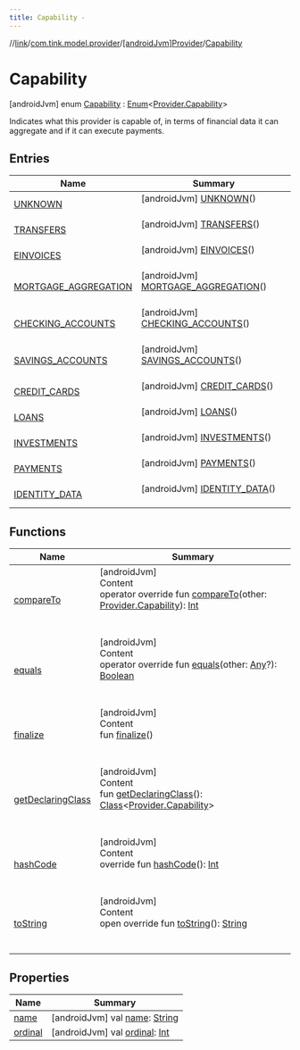 ```yaml
---
title: Capability -
---
```

//[link](../../../index.md)/[com.tink.model.provider](../../index.md)/[[androidJvm]Provider](../index.md)/[Capability](index.md)



# Capability  
 [androidJvm] enum [Capability](index.md) : [Enum](https://kotlinlang.org/api/latest/jvm/stdlib/kotlin/-enum/index.html)<[Provider.Capability](index.md)> 

Indicates what this provider is capable of, in terms of financial data it can aggregate and if it can execute payments.

   


## Entries  
  
|  Name|  Summary| 
|---|---|
| <a name="com.tink.model.provider/Provider.Capability.UNKNOWN///PointingToDeclaration/"></a>[UNKNOWN](-u-n-k-n-o-w-n/index.md)| <a name="com.tink.model.provider/Provider.Capability.UNKNOWN///PointingToDeclaration/"></a> [androidJvm] [UNKNOWN](-u-n-k-n-o-w-n/index.md)()  <br>   <br>
| <a name="com.tink.model.provider/Provider.Capability.TRANSFERS///PointingToDeclaration/"></a>[TRANSFERS](-t-r-a-n-s-f-e-r-s/index.md)| <a name="com.tink.model.provider/Provider.Capability.TRANSFERS///PointingToDeclaration/"></a> [androidJvm] [TRANSFERS](-t-r-a-n-s-f-e-r-s/index.md)()  <br>   <br>
| <a name="com.tink.model.provider/Provider.Capability.EINVOICES///PointingToDeclaration/"></a>[EINVOICES](-e-i-n-v-o-i-c-e-s/index.md)| <a name="com.tink.model.provider/Provider.Capability.EINVOICES///PointingToDeclaration/"></a> [androidJvm] [EINVOICES](-e-i-n-v-o-i-c-e-s/index.md)()  <br>   <br>
| <a name="com.tink.model.provider/Provider.Capability.MORTGAGE_AGGREGATION///PointingToDeclaration/"></a>[MORTGAGE_AGGREGATION](-m-o-r-t-g-a-g-e_-a-g-g-r-e-g-a-t-i-o-n/index.md)| <a name="com.tink.model.provider/Provider.Capability.MORTGAGE_AGGREGATION///PointingToDeclaration/"></a> [androidJvm] [MORTGAGE_AGGREGATION](-m-o-r-t-g-a-g-e_-a-g-g-r-e-g-a-t-i-o-n/index.md)()  <br>   <br>
| <a name="com.tink.model.provider/Provider.Capability.CHECKING_ACCOUNTS///PointingToDeclaration/"></a>[CHECKING_ACCOUNTS](-c-h-e-c-k-i-n-g_-a-c-c-o-u-n-t-s/index.md)| <a name="com.tink.model.provider/Provider.Capability.CHECKING_ACCOUNTS///PointingToDeclaration/"></a> [androidJvm] [CHECKING_ACCOUNTS](-c-h-e-c-k-i-n-g_-a-c-c-o-u-n-t-s/index.md)()  <br>   <br>
| <a name="com.tink.model.provider/Provider.Capability.SAVINGS_ACCOUNTS///PointingToDeclaration/"></a>[SAVINGS_ACCOUNTS](-s-a-v-i-n-g-s_-a-c-c-o-u-n-t-s/index.md)| <a name="com.tink.model.provider/Provider.Capability.SAVINGS_ACCOUNTS///PointingToDeclaration/"></a> [androidJvm] [SAVINGS_ACCOUNTS](-s-a-v-i-n-g-s_-a-c-c-o-u-n-t-s/index.md)()  <br>   <br>
| <a name="com.tink.model.provider/Provider.Capability.CREDIT_CARDS///PointingToDeclaration/"></a>[CREDIT_CARDS](-c-r-e-d-i-t_-c-a-r-d-s/index.md)| <a name="com.tink.model.provider/Provider.Capability.CREDIT_CARDS///PointingToDeclaration/"></a> [androidJvm] [CREDIT_CARDS](-c-r-e-d-i-t_-c-a-r-d-s/index.md)()  <br>   <br>
| <a name="com.tink.model.provider/Provider.Capability.LOANS///PointingToDeclaration/"></a>[LOANS](-l-o-a-n-s/index.md)| <a name="com.tink.model.provider/Provider.Capability.LOANS///PointingToDeclaration/"></a> [androidJvm] [LOANS](-l-o-a-n-s/index.md)()  <br>   <br>
| <a name="com.tink.model.provider/Provider.Capability.INVESTMENTS///PointingToDeclaration/"></a>[INVESTMENTS](-i-n-v-e-s-t-m-e-n-t-s/index.md)| <a name="com.tink.model.provider/Provider.Capability.INVESTMENTS///PointingToDeclaration/"></a> [androidJvm] [INVESTMENTS](-i-n-v-e-s-t-m-e-n-t-s/index.md)()  <br>   <br>
| <a name="com.tink.model.provider/Provider.Capability.PAYMENTS///PointingToDeclaration/"></a>[PAYMENTS](-p-a-y-m-e-n-t-s/index.md)| <a name="com.tink.model.provider/Provider.Capability.PAYMENTS///PointingToDeclaration/"></a> [androidJvm] [PAYMENTS](-p-a-y-m-e-n-t-s/index.md)()  <br>   <br>
| <a name="com.tink.model.provider/Provider.Capability.IDENTITY_DATA///PointingToDeclaration/"></a>[IDENTITY_DATA](-i-d-e-n-t-i-t-y_-d-a-t-a/index.md)| <a name="com.tink.model.provider/Provider.Capability.IDENTITY_DATA///PointingToDeclaration/"></a> [androidJvm] [IDENTITY_DATA](-i-d-e-n-t-i-t-y_-d-a-t-a/index.md)()  <br>   <br>


## Functions  
  
|  Name|  Summary| 
|---|---|
| <a name="kotlin/Enum/compareTo/#com.tink.model.provider.Provider.Capability/PointingToDeclaration/"></a>[compareTo](-i-d-e-n-t-i-t-y_-d-a-t-a/index.md#%5Bkotlin%2FEnum%2FcompareTo%2F%23com.tink.model.provider.Provider.Capability%2FPointingToDeclaration%2F%5D%2FFunctions%2F-586840090)| <a name="kotlin/Enum/compareTo/#com.tink.model.provider.Provider.Capability/PointingToDeclaration/"></a>[androidJvm]  <br>Content  <br>operator override fun [compareTo](-i-d-e-n-t-i-t-y_-d-a-t-a/index.md#%5Bkotlin%2FEnum%2FcompareTo%2F%23com.tink.model.provider.Provider.Capability%2FPointingToDeclaration%2F%5D%2FFunctions%2F-586840090)(other: [Provider.Capability](index.md)): [Int](https://kotlinlang.org/api/latest/jvm/stdlib/kotlin/-int/index.html)  <br><br><br>
| <a name="kotlin/Enum/equals/#kotlin.Any?/PointingToDeclaration/"></a>[equals](../../../com.tink.model.transfer/[android-jvm]-signable-operation/-type/-u-n-k-n-o-w-n/index.md#%5Bkotlin%2FEnum%2Fequals%2F%23kotlin.Any%3F%2FPointingToDeclaration%2F%5D%2FFunctions%2F-586840090)| <a name="kotlin/Enum/equals/#kotlin.Any?/PointingToDeclaration/"></a>[androidJvm]  <br>Content  <br>operator override fun [equals](../../../com.tink.model.transfer/[android-jvm]-signable-operation/-type/-u-n-k-n-o-w-n/index.md#%5Bkotlin%2FEnum%2Fequals%2F%23kotlin.Any%3F%2FPointingToDeclaration%2F%5D%2FFunctions%2F-586840090)(other: [Any](https://kotlinlang.org/api/latest/jvm/stdlib/kotlin/-any/index.html)?): [Boolean](https://kotlinlang.org/api/latest/jvm/stdlib/kotlin/-boolean/index.html)  <br><br><br>
| <a name="kotlin/Enum/finalize/#/PointingToDeclaration/"></a>[finalize](../../../com.tink.model.transfer/[android-jvm]-signable-operation/-type/-u-n-k-n-o-w-n/index.md#%5Bkotlin%2FEnum%2Ffinalize%2F%23%2FPointingToDeclaration%2F%5D%2FFunctions%2F-586840090)| <a name="kotlin/Enum/finalize/#/PointingToDeclaration/"></a>[androidJvm]  <br>Content  <br>fun [finalize](../../../com.tink.model.transfer/[android-jvm]-signable-operation/-type/-u-n-k-n-o-w-n/index.md#%5Bkotlin%2FEnum%2Ffinalize%2F%23%2FPointingToDeclaration%2F%5D%2FFunctions%2F-586840090)()  <br><br><br>
| <a name="kotlin/Enum/getDeclaringClass/#/PointingToDeclaration/"></a>[getDeclaringClass](../../../com.tink.model.transfer/[android-jvm]-signable-operation/-type/-u-n-k-n-o-w-n/index.md#%5Bkotlin%2FEnum%2FgetDeclaringClass%2F%23%2FPointingToDeclaration%2F%5D%2FFunctions%2F-586840090)| <a name="kotlin/Enum/getDeclaringClass/#/PointingToDeclaration/"></a>[androidJvm]  <br>Content  <br>fun [getDeclaringClass](../../../com.tink.model.transfer/[android-jvm]-signable-operation/-type/-u-n-k-n-o-w-n/index.md#%5Bkotlin%2FEnum%2FgetDeclaringClass%2F%23%2FPointingToDeclaration%2F%5D%2FFunctions%2F-586840090)(): [Class](https://developer.android.com/reference/kotlin/java/lang/Class.html)<[Provider.Capability](index.md)>  <br><br><br>
| <a name="kotlin/Enum/hashCode/#/PointingToDeclaration/"></a>[hashCode](../../../com.tink.model.transfer/[android-jvm]-signable-operation/-type/-u-n-k-n-o-w-n/index.md#%5Bkotlin%2FEnum%2FhashCode%2F%23%2FPointingToDeclaration%2F%5D%2FFunctions%2F-586840090)| <a name="kotlin/Enum/hashCode/#/PointingToDeclaration/"></a>[androidJvm]  <br>Content  <br>override fun [hashCode](../../../com.tink.model.transfer/[android-jvm]-signable-operation/-type/-u-n-k-n-o-w-n/index.md#%5Bkotlin%2FEnum%2FhashCode%2F%23%2FPointingToDeclaration%2F%5D%2FFunctions%2F-586840090)(): [Int](https://kotlinlang.org/api/latest/jvm/stdlib/kotlin/-int/index.html)  <br><br><br>
| <a name="kotlin/Enum/toString/#/PointingToDeclaration/"></a>[toString](../../../com.tink.model.transfer/[android-jvm]-signable-operation/-type/-u-n-k-n-o-w-n/index.md#%5Bkotlin%2FEnum%2FtoString%2F%23%2FPointingToDeclaration%2F%5D%2FFunctions%2F-586840090)| <a name="kotlin/Enum/toString/#/PointingToDeclaration/"></a>[androidJvm]  <br>Content  <br>open override fun [toString](../../../com.tink.model.transfer/[android-jvm]-signable-operation/-type/-u-n-k-n-o-w-n/index.md#%5Bkotlin%2FEnum%2FtoString%2F%23%2FPointingToDeclaration%2F%5D%2FFunctions%2F-586840090)(): [String](https://kotlinlang.org/api/latest/jvm/stdlib/kotlin/-string/index.html)  <br><br><br>


## Properties  
  
|  Name|  Summary| 
|---|---|
| <a name="com.tink.model.provider/Provider.Capability/name/#/PointingToDeclaration/"></a>[name](index.md#%5Bcom.tink.model.provider%2FProvider.Capability%2Fname%2F%23%2FPointingToDeclaration%2F%5D%2FProperties%2F-586840090)| <a name="com.tink.model.provider/Provider.Capability/name/#/PointingToDeclaration/"></a> [androidJvm] val [name](index.md#%5Bcom.tink.model.provider%2FProvider.Capability%2Fname%2F%23%2FPointingToDeclaration%2F%5D%2FProperties%2F-586840090): [String](https://kotlinlang.org/api/latest/jvm/stdlib/kotlin/-string/index.html)   <br>
| <a name="com.tink.model.provider/Provider.Capability/ordinal/#/PointingToDeclaration/"></a>[ordinal](index.md#%5Bcom.tink.model.provider%2FProvider.Capability%2Fordinal%2F%23%2FPointingToDeclaration%2F%5D%2FProperties%2F-586840090)| <a name="com.tink.model.provider/Provider.Capability/ordinal/#/PointingToDeclaration/"></a> [androidJvm] val [ordinal](index.md#%5Bcom.tink.model.provider%2FProvider.Capability%2Fordinal%2F%23%2FPointingToDeclaration%2F%5D%2FProperties%2F-586840090): [Int](https://kotlinlang.org/api/latest/jvm/stdlib/kotlin/-int/index.html)   <br>

